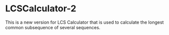 # LCSCalculator-2
This is a new version for LCS Calculator that is used to calculate the longest common subsequence of several sequences.
